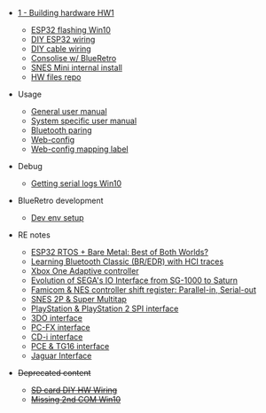   * [1 - Building hardware HW1](Home#1---building-hardware-hw1)
    * [ESP32 flashing Win10](Flashing-firmware-Windows-10)
    * [DIY ESP32 wiring](BlueRetro-DIY-Build-Instructions)
    * [DIY cable wiring](BlueRetro-Cables-Build-Instructions)
    * [Consolise w/ BlueRetro](BlueRetro-Consolize-Build-Instructions)
    * [SNES Mini internal install](BlueRetro-SNES-Mini-Internal-Install)
    * [HW files repo](https://github.com/darthcloud/BlueRetroHW)
  * Usage
    * [General user manual](Home)
    * [System specific user manual](BlueRetro-System-Specific-User-Manual)
    * [Bluetooth paring](Controller-pairing-guide)
    * [Web-config](https://hackaday.io/project/170365-blueretro/log/180020-web-bluetooth-ble-configuration-interface)
    * [Web-config mapping label](https://docs.google.com/spreadsheets/d/e/2PACX-1vRln_dhkahEIhq4FQY_p461r5qvLn-Hkl89ZtfyIOGAqdnPtQZ5Ihfsjvd94fRbaHX8wU3F-r2ODYbM/pubhtml)
  * Debug
    * [Getting serial logs Win10](Getting-BlueRetro-debug-logs-via-Serial-port-Windows-10)

  * BlueRetro development
    * [Dev env setup](https://github.com/darthcloud/BlueRetroRoot)
  * RE notes
    * [ESP32 RTOS + Bare Metal: Best of Both Worlds?](https://hackaday.io/project/170365/log/189836-esp32-rtos-bare-metal-best-of-both-worlds)
    * [Learning Bluetooth Classic (BR/EDR) with HCI traces](https://hackaday.io/project/170365-blueretro/log/178249-learning-bluetooth-classic-bredr-with-hci-traces)
    * [Xbox One Adaptive controller](https://hackaday.io/project/170365-blueretro/log/179869-xbox-one-adaptive-controller)
    * [Evolution of SEGA's IO Interface from SG-1000 to Saturn](https://hackaday.io/project/170365-blueretro/log/180790-evolution-of-segas-io-interface-from-sg-1000-to-saturn)
    * [Famicom & NES controller shift register: Parallel-in, Serial-out](https://hackaday.io/project/170365-blueretro/log/181368-famicom-nes-controller-shift-register-parallel-in-serial-out)
    * [SNES 2P & Super Multitap](https://hackaday.io/project/170365-blueretro/log/181686-2020-08-04-progress-update-sfcsnes-support)
    * [PlayStation & PlayStation 2 SPI interface](https://hackaday.io/project/170365-blueretro/log/186471-playstation-playstation-2-spi-interface)
    * [3DO interface](https://hackaday.io/project/170365-blueretro/log/190948-3do-interface)
    * [PC-FX interface](https://hackaday.io/project/170365-blueretro/log/191237-pc-fx-interface)
    * [CD-i interface](https://hackaday.io/project/170365/log/191647-cd-i-interface)
    * [PCE & TG16 interface](PCE-&-TG16-interface)
    * [Jaguar Interface](Jaguar-interface)
  * ~~Deprecated content~~
    * ~~[SD card DIY HW Wiring](SD-card-DIY-HW-Wiring)~~
    * ~~[Missing 2nd COM Win10](Missing-2nd-COM-port-Win10-BlueRetro-DevKit-fix)~~
